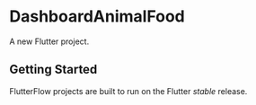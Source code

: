 # DashboardAnimalFood

A new Flutter project.

## Getting Started

FlutterFlow projects are built to run on the Flutter _stable_ release.
